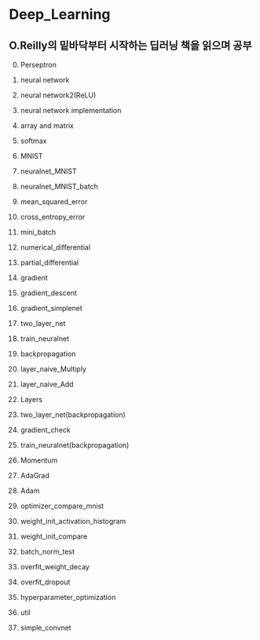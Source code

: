 # Deep_Learning

## O.Reilly의 **밑바닥부터 시작하는 딥러닝** 책을 읽으며 공부

0. Perseptron

1. neural network

2. neural network2(ReLU)

3. neural network implementation

4. array and matrix

5. softmax

6. MNIST

7. neuralnet_MNIST

8. neuralnet_MNIST_batch

9. mean_squared_error

10. cross_entropy_error

11. mini_batch

12. numerical_differential

13. partial_differential

14. gradient

15. gradient_descent

16. gradient_simplenet

17. two_layer_net

18. train_neuralnet

19. backpropagation

20. layer_naive_Multiply

21. layer_naive_Add

22. Layers

23. two_layer_net(backpropagation)

24. gradient_check

25. train_neuralnet(backpropagation)

26. Momentum

27. AdaGrad

28. Adam

29. optimizer_compare_mnist

30. weight_init_activation_histogram

31. weight_init_compare

32. batch_norm_test

33. overfit_weight_decay

34. overfit_dropout

35. hyperparameter_optimization

36. util

37. simple_convnet
